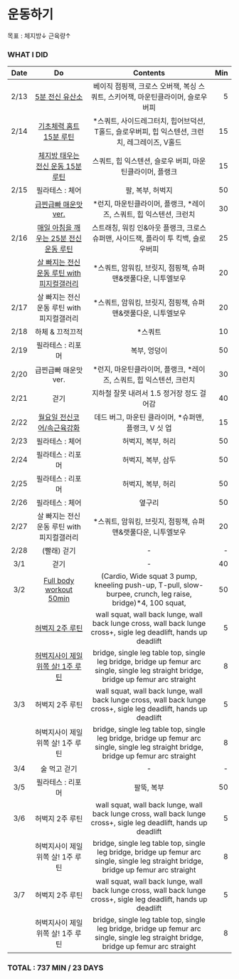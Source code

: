 # 운동하기

목표 : 체지방↓ 근육량↑

### WHAT I DID

| Date | Do | Contents | Min |
|:------:|:-----------:|:-----------:|---------:|
| 2/13 | [5분 전신 유산소](https://youtu.be/a-zbMpN3yww) | 베이직 점핑잭, 크로스 오버잭, 복싱 스쿼트, 스키어잭, 마운틴클라이머, 슬로우버피 | 5 |
| 2/14 | [기초체력 홈트 15분 루틴](https://youtu.be/rSBOuArsz1k) | \*스쿼트, 사이드레그터치, 힙어브덕션, T홀드, 슬로우버피, 힙 익스텐션, 크런치, 레그레이즈, V홀드 | 15 |
|      | [체지방 태우는 전신 운동 15분 루틴](https://youtu.be/gqR73V3fq2k) | 스쿼트, 힙 익스텐션, 슬로우 버피, 마운틴클라이머, 플랭크  | 15 |
| 2/15 | 필라테스 : 체어 | 팔, 복부, 허벅지 | 50 |
|      | [급찐급빠 매운맛ver.](https://youtu.be/oG7vx7RLSHU) | \*런지, 마운틴클라이머, 플랭크, \*레이즈, 스쿼트, 힙 익스텐션, 크런치 | 30 |
| 2/16 | [매일 아침을 깨우는 25분 전신운동 루틴 ](https://youtu.be/MX-oyQkebNQ) | 스트래칭, 워킹 인&아웃 플랭크, 크로스 슈퍼맨, 사이드잭, 플라이 투 킥백, 슬로우버피 | 25 |
|      | [살 빠지는 전신운동 루틴 with 피지컬갤러리](https://youtu.be/s14NQ6Cz4QE) | \*스쿼트, 암워킹, 브릿지, 점핑잭, 슈퍼맨&랫풀다운, 니투엘보우 | 20 |
| 2/17 | 살 빠지는 전신운동 루틴 with 피지컬갤러리 | \*스쿼트, 암워킹, 브릿지, 점핑잭, 슈퍼맨&랫풀다운, 니투엘보우 | 20 |
| 2/18 | 하체 & 끄적끄적 | \*스쿼트 | 10 |
| 2/19 | 필라테스 : 리포머 | 복부, 엉덩이 | 50 |
| 2/20 | 급찐급빠 매운맛ver. | \*런지, 마운틴클라이머, 플랭크, \*레이즈, 스쿼트, 힙 익스텐션, 크런치 | 30 |
| 2/21 | 걷기 | 지하철 잘못 내려서 1.5 정거장 정도 걸어감 | 40 |
| 2/22 | [월요일 전신코어/속근육강화](https://youtu.be/CNg_J7M_v74) | 데드 버그, 마운틴 클라이머, \*슈퍼맨, 플랭크, V 싯 업 | 15 |
| 2/23 | 필라테스 : 체어 | 허벅지, 복부, 허리 | 50 |
| 2/24 | 필라테스 : 리포머 | 허벅지, 복부, 삼두 | 50 |
| 2/25 | 필라테스 : 리포머 | 허벅지, 복부, 허리 | 50 |
| 2/26 | 필라테스 : 체어 | 옆구리 | 50 |
| 2/27 | 살 빠지는 전신운동 루틴 with 피지컬갤러리 | \*스쿼트, 암워킹, 브릿지, 점핑잭, 슈퍼맨&랫풀다운, 니투엘보우 | 20 |
| 2/28 | (빨래) 걷기 | - | - |
| 3/1 | 걷기 | - | 40 |
| 3/2 | [Full body workout 50min](https://youtu.be/c-dfaA3Bt1k) | (Cardio, Wide squat 3 pump, kneeling push-up, T-pull, slow-burpee, crunch, leg raise, bridge)\*4, 100 squat,   | 50 |
|     | [허벅지 2주 루틴](https://youtu.be/hOSHQvFme7E) | wall squat, wall back lunge, wall back lunge cross, wall back lunge cross+, sigle leg deadlift, hands up deadlift | 5 |
|     | [허벅지사이 제일 위쪽 살! 1주 루틴](https://youtu.be/OGcw3gnFhsU) | bridge, single leg table top, single leg bridge, bridge up femur arc single, single leg straight bridge, bridge up femur arc straight | 8 |
| 3/3 | 허벅지 2주 루틴 | wall squat, wall back lunge, wall back lunge cross, wall back lunge cross+, sigle leg deadlift, hands up deadlift | 5 |
|     | 허벅지사이 제일 위쪽 살! 1주 루틴 | bridge, single leg table top, single leg bridge, bridge up femur arc single, single leg straight bridge, bridge up femur arc straight | 8 |
| 3/4 | 술 먹고 걷기 | - | - |
| 3/5 | 필라테스 : 리포머 | 팔뚝, 복부 | 50 |
| 3/6 | 허벅지 2주 루틴 | wall squat, wall back lunge, wall back lunge cross, wall back lunge cross+, sigle leg deadlift, hands up deadlift | 5 |
|     | 허벅지사이 제일 위쪽 살! 1주 루틴 | bridge, single leg table top, single leg bridge, bridge up femur arc single, single leg straight bridge, bridge up femur arc straight | 8 |
| 3/7 | 허벅지 2주 루틴 | wall squat, wall back lunge, wall back lunge cross, wall back lunge cross+, sigle leg deadlift, hands up deadlift | 5 |
|     | 허벅지사이 제일 위쪽 살! 1주 루틴 | bridge, single leg table top, single leg bridge, bridge up femur arc single, single leg straight bridge, bridge up femur arc straight | 8 |

### TOTAL : 737 MIN / 23 DAYS

